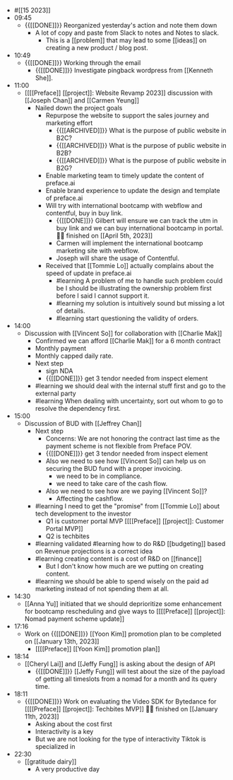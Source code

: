 - #[[15 2023]]
- 09:45
    - {{[[DONE]]}}  Reorganized yesterday's action and note them down
        - A lot of copy and paste from Slack to notes and Notes to slack.
            - This is a [[problem]] that may lead to some [[ideas]] on creating a new product / blog post.
- 10:49
    - {{[[DONE]]}}  Working through the email
        - {{[[DONE]]}}  Investigate pingback wordpress from [[Kenneth She]]. 
- 11:00
    - [[[[Preface]] [[project]]: Website Revamp 2023]] discussion with [[Joseph Chan]] and [[Carmen Yeung]]
        - Nailed down the project goals
            - Repurpose the website to support the sales journey and marketing effort
                - {{[[ARCHIVED]]}}  What is the purpose of public website in B2C?
                - {{[[ARCHIVED]]}}  What is the purpose of public website in B2B?
                - {{[[ARCHIVED]]}}  What is the purpose of public website in B2G?
            - Enable marketing team to timely update the content of preface.ai
            - Enable brand experience to update the design and template of preface.ai
            - Will try with international bootcamp with webflow and contentful, buy in buy link.
                - {{[[DONE]]}} Gilbert will ensure we can track the utm in buy link and we can buy international bootcamp in portal. 👏🏼 finished on [[April 5th, 2023]]
                - Carmen will implement the international bootcamp marketing site with webflow.
                - Joseph will share the usage of Contentful.
            - Received that [[Tommie Lo]] actually complains about the speed of update in preface.ai
                - #learning A problem of me to handle such problem could be I should be illustrating the ownership problem first before I said I cannot support it.
                - #learning my solution is intuitively sound but missing a lot of details.
                - #learning start questioning the validity of orders.
- 14:00
    - Discussion with [[Vincent So]] for collaboration with [[Charlie Mak]]
        - Confirmed we can afford [[Charlie Mak]] for a 6 month contract
        - Monthly payment
        - Monthly capped daily rate.
        - Next step
            - sign NDA
            - {{[[DONE]]}}  get 3 tendor needed from inspect element
        - #learning we should deal with the internal stuff first and go to the external party
        - #learning When dealing with uncertainty, sort out whom to go to resolve the dependency first.
- 15:00
    - Discussion of BUD with [[Jeffrey Chan]]
        - Next step
            - Concerns: We are not honoring the contract last time as the payment scheme is not flexible from Preface POV.
            - {{[[DONE]]}}  get 3 tendor needed from inspect element
            - Also we need to see how [[Vincent So]] can help us on securing the BUD fund with a proper invoicing.
                - we need to be in compliance.
                - we need to take care of the cash flow.
            - Also we need to see how are we paying [[Vincent So]]?
                - Affecting the cashflow.
        - #learning I need to get the "promise" from [[Tommie Lo]] about tech development to the investor
            - Q1 is customer portal MVP [[[[Preface]] [[project]]: Customer Portal MVP]]
            - Q2 is techbites
        - #learning validated #learning how to do R&D [[budgeting]] based on Revenue projections is a correct idea
        - #learning creating content is a cost of R&D on [[finance]]
            - But I don't know how much are we putting on creating content.
        - #learning we should be able to spend wisely on the paid ad marketing instead of not spending them at all.
- 14:30
    - [[Anna Yu]] initiated that we should deprioritize some enhancement for bootcamp rescheduling and give ways to [[[[Preface]] [[project]]: Nomad payment scheme update]]
- 17:16
    - Work on {{[[DONE]]}}  [[Yoon Kim]] promotion plan to be completed on [[January 13th, 2023]]
        - [[[[Preface]] [[Yoon Kim]] promotion plan]]
- 18:14
    - [[Cheryl Lai]] and [[Jeffy Fung]] is asking about the design of API
        - {{[[DONE]]}}  [[Jeffy Fung]] will test about the size of the payload of getting all timeslots from a nomad for a month and its query time.
- 18:11
    - {{[[DONE]]}}  Work on evaluating the Video SDK for Bytedance for [[[[Preface]] [[project]]: Techbites MVP]] 👏🏼 finished on [[January 11th, 2023]]
        - Asking about the cost first
        - Interactivity is a key
        - But we are not looking for the type of interactivity Tiktok is specialized in
- 22:30
    - [[gratitude dairy]]
        - A very productive day
